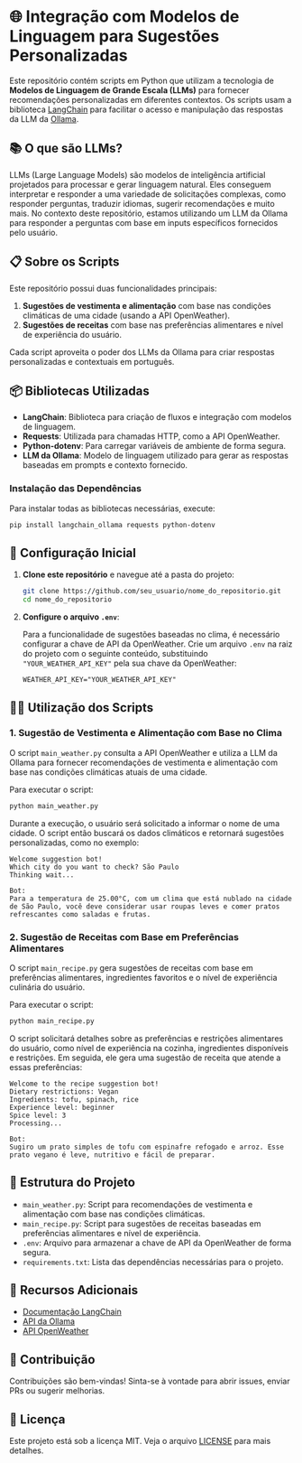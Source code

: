 # 🌐 Integração com Modelos de Linguagem para Sugestões Personalizadas

Este repositório contém scripts em Python que utilizam a tecnologia de **Modelos de Linguagem de Grande Escala (LLMs)** para fornecer recomendações personalizadas em diferentes contextos. Os scripts usam a biblioteca [LangChain](https://python.langchain.com/) para facilitar o acesso e manipulação das respostas da LLM da [Ollama](https://ollama.com/).

## 📚 O que são LLMs?

LLMs (Large Language Models) são modelos de inteligência artificial projetados para processar e gerar linguagem natural. Eles conseguem interpretar e responder a uma variedade de solicitações complexas, como responder perguntas, traduzir idiomas, sugerir recomendações e muito mais. No contexto deste repositório, estamos utilizando um LLM da Ollama para responder a perguntas com base em inputs específicos fornecidos pelo usuário.

## 📋 Sobre os Scripts

Este repositório possui duas funcionalidades principais:

1. **Sugestões de vestimenta e alimentação** com base nas condições climáticas de uma cidade (usando a API OpenWeather).
2. **Sugestões de receitas** com base nas preferências alimentares e nível de experiência do usuário.

Cada script aproveita o poder dos LLMs da Ollama para criar respostas personalizadas e contextuais em português.

## 📦 Bibliotecas Utilizadas

- **LangChain**: Biblioteca para criação de fluxos e integração com modelos de linguagem.
- **Requests**: Utilizada para chamadas HTTP, como a API OpenWeather.
- **Python-dotenv**: Para carregar variáveis de ambiente de forma segura.
- **LLM da Ollama**: Modelo de linguagem utilizado para gerar as respostas baseadas em prompts e contexto fornecido.

### Instalação das Dependências

Para instalar todas as bibliotecas necessárias, execute:

```bash
pip install langchain_ollama requests python-dotenv
```

## 🚀 Configuração Inicial

1. **Clone este repositório** e navegue até a pasta do projeto:
   ```bash
   git clone https://github.com/seu_usuario/nome_do_repositorio.git
   cd nome_do_repositorio
   ```

2. **Configure o arquivo `.env`**:

   Para a funcionalidade de sugestões baseadas no clima, é necessário configurar a chave de API da OpenWeather. Crie um arquivo `.env` na raiz do projeto com o seguinte conteúdo, substituindo `"YOUR_WEATHER_API_KEY"` pela sua chave da OpenWeather:

   ```plaintext
   WEATHER_API_KEY="YOUR_WEATHER_API_KEY"
   ```

## 🧑‍💻 Utilização dos Scripts

### 1. Sugestão de Vestimenta e Alimentação com Base no Clima

O script `main_weather.py` consulta a API OpenWeather e utiliza a LLM da Ollama para fornecer recomendações de vestimenta e alimentação com base nas condições climáticas atuais de uma cidade.

Para executar o script:

```bash
python main_weather.py
```

Durante a execução, o usuário será solicitado a informar o nome de uma cidade. O script então buscará os dados climáticos e retornará sugestões personalizadas, como no exemplo:

```plaintext
Welcome suggestion bot!
Which city do you want to check? São Paulo
Thinking wait...

Bot:
Para a temperatura de 25.00°C, com um clima que está nublado na cidade de São Paulo, você deve considerar usar roupas leves e comer pratos refrescantes como saladas e frutas.
```

### 2. Sugestão de Receitas com Base em Preferências Alimentares

O script `main_recipe.py` gera sugestões de receitas com base em preferências alimentares, ingredientes favoritos e o nível de experiência culinária do usuário.

Para executar o script:

```bash
python main_recipe.py
```

O script solicitará detalhes sobre as preferências e restrições alimentares do usuário, como nível de experiência na cozinha, ingredientes disponíveis e restrições. Em seguida, ele gera uma sugestão de receita que atende a essas preferências:

```plaintext
Welcome to the recipe suggestion bot!
Dietary restrictions: Vegan
Ingredients: tofu, spinach, rice
Experience level: beginner
Spice level: 3
Processing...

Bot:
Sugiro um prato simples de tofu com espinafre refogado e arroz. Esse prato vegano é leve, nutritivo e fácil de preparar.
```

## 🔧 Estrutura do Projeto

- `main_weather.py`: Script para recomendações de vestimenta e alimentação com base nas condições climáticas.
- `main_recipe.py`: Script para sugestões de receitas baseadas em preferências alimentares e nível de experiência.
- `.env`: Arquivo para armazenar a chave de API da OpenWeather de forma segura.
- `requirements.txt`: Lista das dependências necessárias para o projeto.

## 🔗 Recursos Adicionais

- [Documentação LangChain](https://python.langchain.com/)
- [API da Ollama](https://ollama.com/api)
- [API OpenWeather](https://openweathermap.org/api)

## 🤝 Contribuição

Contribuições são bem-vindas! Sinta-se à vontade para abrir issues, enviar PRs ou sugerir melhorias.

## 📜 Licença

Este projeto está sob a licença MIT. Veja o arquivo [LICENSE](./LICENSE) para mais detalhes.

